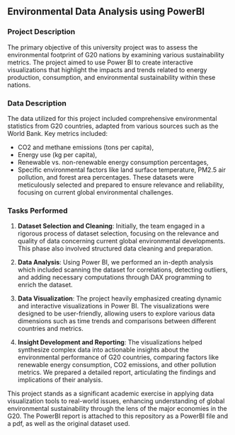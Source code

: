 ## Environmental Data Analysis using PowerBI

### Project Description
The primary objective of this university project was to assess the environmental footprint of G20 nations by examining various sustainability metrics. The project aimed to use Power BI to create interactive visualizations that highlight the impacts and trends related to energy production, consumption, and environmental sustainability within these nations.

### Data Description
The data utilized for this project included comprehensive environmental statistics from G20 countries, adapted from various sources such as the World Bank. Key metrics included:
- CO2 and methane emissions (tons per capita),
- Energy use (kg per capita),
- Renewable vs. non-renewable energy consumption percentages,
- Specific environmental factors like land surface temperature, PM2.5 air pollution, and forest area percentages.
These datasets were meticulously selected and prepared to ensure relevance and reliability, focusing on current global environmental challenges.

### Tasks Performed
1. **Dataset Selection and Cleaning**: Initially, the team engaged in a rigorous process of dataset selection, focusing on the relevance and quality of data concerning current global environmental developments. This phase also involved structured data cleaning and preparation.
   
2. **Data Analysis**: Using Power BI, we performed an in-depth analysis which included scanning the dataset for correlations, detecting outliers, and adding necessary computations through DAX programming to enrich the dataset.
   
3. **Data Visualization**: The project heavily emphasized creating dynamic and interactive visualizations in Power BI. The visualizations were designed to be user-friendly, allowing users to explore various data dimensions such as time trends and comparisons between different countries and metrics.
   
4. **Insight Development and Reporting**: The visualizations helped synthesize complex data into actionable insights about the environmental performance of G20 countries, comparing factors like renewable energy consumption, CO2 emissions, and other pollution metrics. We prepared a detailed report, articulating the findings and implications of their analysis.

This project stands as a significant academic exercise in applying data visualization tools to real-world issues, enhancing understanding of global environmental sustainability through the lens of the major economies in the G20. The PowerBI report is attached to this repository as a PowerBI file and a pdf, as well as the original dataset used. 
